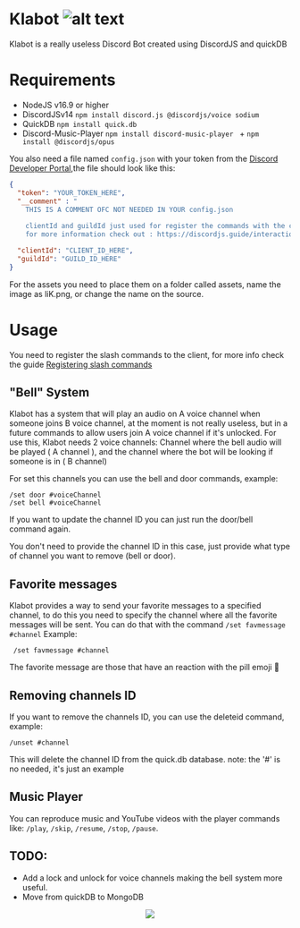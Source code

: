# Klabot ![alt text](https://i.imgur.com/cbEmj2G.png)

Klabot is a really useless Discord Bot created using DiscordJS and quickDB

# Requirements

- NodeJS v16.9 or higher
- DiscordJSv14 `npm install discord.js @discordjs/voice sodium`
- QuickDB `npm install quick.db`
- Discord-Music-Player `npm install discord-music-player ` + `npm install @discordjs/opus`

You also need a file named `config.json` with your token from the [Discord Developer Portal](https://discordjs.guide/preparations/setting-up-a-bot-application.html#creating-your-bot),the file should look like this:

```json
{
  "token": "YOUR_TOKEN_HERE",
  "__comment" : "
    THIS IS A COMMENT OFC NOT NEEDED IN YOUR config.json
    
    clientId and guildId just used for register the commands with the commands.js script
    for more information check out : https://discordjs.guide/interactions/slash-commands.html#registering-slash-commands",

  "clientId": "CLIENT_ID_HERE",
  "guildId": "GUILD_ID_HERE"
}
```

For the assets you need to place them on a folder called assets, name the image as liK.png, or change the name on the source.

# Usage

You need to register the slash commands to the client, for more info check the guide [Registering slash commands](https://discordjs.guide/interactions/registering-slash-commands.html#guild-commands)

## "Bell" System

Klabot has a system that will play an audio on A voice channel when someone joins B voice channel, at the moment is not really useless, but in a future commands to
allow users join A voice channel if it's unlocked.
For use this, Klabot needs 2 voice channels: Channel where the bell audio will be played ( A channel ),
and the channel where the bot will be looking if someone is in ( B channel)

For set this channels you can use the bell and door commands, example:

```
/set door #voiceChannel
/set bell #voiceChannel

```

If you want to update the channel ID you can just run the door/bell command again.

You don't need to provide the channel ID in this case, just provide what type of channel you want to remove (bell or door).

## Favorite messages

Klabot provides a way to send your favorite messages to a specified channel, to do this you need to specify the channel where all the favorite messages will be sent.
You can do that with the command `/set favmessage #channel`
Example:

```
 /set favmessage #channel
```

The favorite message are those that have an reaction with the pill emoji :pill:

## Removing channels ID

If you want to remove the channels ID, you can use the deleteid command, example:

```
/unset #channel
```

This will delete the channel ID from the quick.db database.
note: the '#' is no needed, it's just an example

## Music Player

You can reproduce music and YouTube videos with the player commands like: `/play`, `/skip`, `/resume`, `/stop`, `/pause`.

## TODO:

- Add a lock and unlock for voice channels making the bell system more useful.
- Move from quickDB to MongoDB

 <p align=center>
 <img src="https://i.imgur.com/b6aCKA2.png"/>
 </p>
